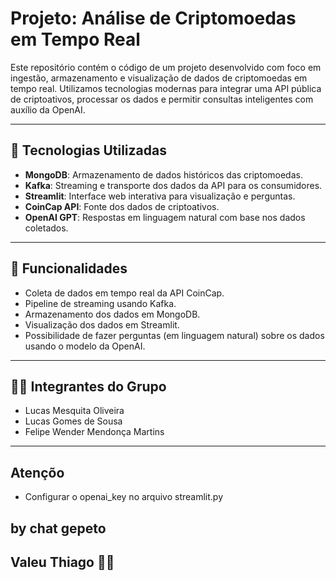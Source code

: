 # Projeto: Análise de Criptomoedas em Tempo Real

Este repositório contém o código de um projeto desenvolvido com foco em ingestão, armazenamento e visualização de dados de criptomoedas em tempo real. Utilizamos tecnologias modernas para integrar uma API pública de criptoativos, processar os dados e permitir consultas inteligentes com auxílio da OpenAI.

---

## 🧩 Tecnologias Utilizadas

- **MongoDB**: Armazenamento de dados históricos das criptomoedas.
- **Kafka**: Streaming e transporte dos dados da API para os consumidores.
- **Streamlit**: Interface web interativa para visualização e perguntas.
- **CoinCap API**: Fonte dos dados de criptoativos.
- **OpenAI GPT**: Respostas em linguagem natural com base nos dados coletados.

---

## 🚀 Funcionalidades

- Coleta de dados em tempo real da API CoinCap.
- Pipeline de streaming usando Kafka.
- Armazenamento dos dados em MongoDB.
- Visualização dos dados em Streamlit.
- Possibilidade de fazer perguntas (em linguagem natural) sobre os dados usando o modelo da OpenAI.

---

## 👨‍💻 Integrantes do Grupo

- Lucas Mesquita Oliveira  
- Lucas Gomes de Sousa  
- Felipe Wender Mendonça Martins

---

## Atençõo
- Configurar o openai_key no arquivo streamlit.py


## by chat gepeto
## Valeu Thiago 🌊🤙

